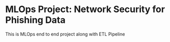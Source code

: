 # MLOps Project: Network Security for Phishing Data
This is MLOps end to end project along with ETL Pipeline